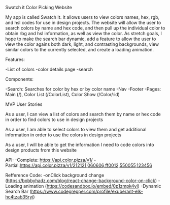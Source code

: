 Swatch it Color Picking Website

My app is called Swatch It.  It allows users to view colors names, hex, rgb, and hsl codes for use in design projects.  The website will allow the user to search colors by name and hex code, and then pull up the individual color to obtain rbg and hsl information, as well as view the color.  As stretch goals, I hope to make the search bar dynamic, add a feature to allow the user to view the color agains both dark, light, and contrasting backgrounds, view similar colors to the currently selected, and create a loading animation.

Features: 

-List of colors
-color details page
-search

Components:

-Search: 
    Searches for color by hex or by color name
-Nav
-Footer
-Pages:
    Main (/), 
    Color List (/ColorList), 
    Color Show (/Color/:id)  
        
MVP User Stories

As a user, I can view a list of colors and search them by name or hex code in order to find colors to use in design projects

As a user, I am able to select colors to view them and get additional information in order to use the colors in design projects

As a user, I will be able to get the information I need to code colors into design products from this website

API: 
    -Complete: https://api.color.pizza/v1/
    -Partial:https://api.color.pizza/v1/212121,060606,ff0012,550055,123456

Refference Code:
    -onClick background change (https://bobbyhadz.com/blog/react-change-background-color-on-click)
    -Loading animation (https://codesandbox.io/embed/0p1zmpk4yl)
    -Dynamic Search Bar (https://www.codegrepper.com/profile/exuberant-elk-hc4tzab35ryi)
